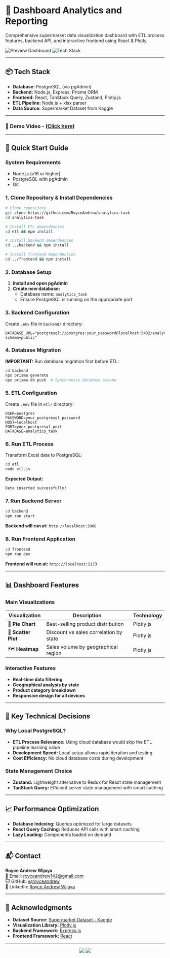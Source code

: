 # 🧠 Dashboard Analytics and Reporting

Comprehensive supermarket data visualization dashboard with ETL process features, backend API, and interactive frontend using React & Plotly.

![Preview Dashboard](https://img.shields.io/badge/Status-Production%20Ready-brightgreen)
![Tech Stack](https://img.shields.io/badge/Tech-React%20%7C%20Node.js%20%7C%20PostgreSQL-blue)

---

## 📦 Tech Stack

- **Database:** PostgreSQL (via pgAdmin)
- **Backend:** Node.js, Express, Prisma ORM
- **Frontend:** React, TanStack Query, Zustand, Plotly.js
- **ETL Pipeline:** Node.js + xlsx parser
- **Data Source:** Supermarket Dataset from Kaggle

---
### 🎥 Demo Video - ([Click here](https://www.youtube.com/watch?v=CSa8QfW5UAo))
---

## 🚀 Quick Start Guide

### System Requirements
- Node.js (v16 or higher)
- PostgreSQL with pgAdmin
- Git

### 1. Clone Repository & Install Dependencies

```bash
# Clone repository
git clone https://github.com/RoyceAndrew/analytics-task
cd analytics-task

# Install ETL dependencies
cd etl && npm install

# Install backend dependencies
cd ../backend && npm install

# Install frontend dependencies
cd ../frontend && npm install
```

### 2. Database Setup

1. **Install and open pgAdmin**
2. **Create new database:**
   - Database name: `analytics_task`
   - Ensure PostgreSQL is running on the appropriate port

### 3. Backend Configuration

Create `.env` file in `backend/` directory:

```env
DATABASE_URL="postgresql://postgres:your_password@localhost:5432/analytics_task?schema=public"
```

### 4. Database Migration

**IMPORTANT:** Run database migration first before ETL:

```bash
cd backend
npx prisma generate
npx prisma db push  # Synchronize database schema
```

### 5. ETL Configuration

Create `.env` file in `etl/` directory:

```env
USER=postgres
PASSWORD=your_postgresql_password
HOST=localhost
PORT=your_postgresql_port
DATABASE=analytics_task
```

### 6. Run ETL Process

Transform Excel data to PostgreSQL:

```bash
cd etl
node etl.js
```

**Expected Output:**
```
Data inserted successfully!
```

### 7. Run Backend Server

```bash
cd backend
npm run start
```

**Backend will run at:** `http://localhost:3000`

### 8. Run Frontend Application

```bash
cd frontend
npm run dev
```

**Frontend will run at:** `http://localhost:5173`

---

## 📊 Dashboard Features

### Main Visualizations

| Visualization | Description | Technology |
|---------------|-------------|-----------|
| 🥧 **Pie Chart** | Best-selling product distribution | Plotly.js |
| 🔵 **Scatter Plot** | Discount vs sales correlation by state | Plotly.js |
| 🗺️ **Heatmap** | Sales volume by geographical region | Plotly.js |

### Interactive Features
- **Real-time data filtering**
- **Geographical analysis by state**
- **Product category breakdown**
- **Responsive design for all devices**

---

## 🎯 Key Technical Decisions

### Why Local PostgreSQL?
- **ETL Process Relevance:** Using cloud database would skip the ETL pipeline learning value
- **Development Speed:** Local setup allows rapid iteration and testing
- **Cost Efficiency:** No cloud database costs during development

### State Management Choice
- **Zustand:** Lightweight alternative to Redux for React state management
- **TanStack Query:** Efficient server state management with smart caching

---

## 📈 Performance Optimization

- **Database Indexing:** Queries optimized for large datasets
- **React Query Caching:** Reduces API calls with smart caching
- **Lazy Loading:** Components loaded on demand

---

## 📬 Contact

**Royce Andrew Wijaya**  
📧 Email: royceandrew142@gmail.com  
🐱 GitHub: [@royceandrew](https://github.com/RoyceAndrew)  
💼 LinkedIn: [Royce Andrew Wijaya](https://linkedin.com/in/royceandrewwijaya)

---

## 🙏 Acknowledgments

- **Dataset Source:** [Supermarket Dataset - Kaggle](https://www.kaggle.com/datasets/wellkilo/supermarket-dataset?phase=FinishSSORegistration&returnUrl=/datasets/wellkilo/supermarket-dataset/versions/1?resource=download&SSORegistrationToken=CfDJ8JWxt6IrvD9KktVh6Ttp9j0BH_xTsYdKsTNlyLHxONiuuWp-Wr3i70crNNjTL7c3B8gj4xF2mZlilAHZTovcGPvTFsYMLKHkMl0D240-Sdze2lU-05Q_ls7vDTbx905V1yXsnI6BJtp-Mknqun9yYcfrqGgRvdPKUuHmjA10hT1uGMY-mrtuyaBBQtRW11f4rNy8G1CoJyw6mxY_rm7m1voU8Q-Tja8_tHmsdPhDHE51dNv_YTFHErv-iPHfRPbaeOg0ReyPiUTM8PumpyQmjbD2PeOf0PWm7B_FAkMRxRk3UHK2VpAvpVenSAdEFJSO0tDtqfuzdG-pXOFtzOUflmZeQCNb&DisplayName=David%20Tobing)
- **Visualization Library:** [Plotly.js](https://plotly.com/javascript/)
- **Backend Framework:** [Express.js](https://expressjs.com/)
- **Frontend Framework:** [React](https://reactjs.org/)

---

<div align="center">
  <img src="https://img.shields.io/badge/Made%20with-❤️-red.svg"/>
  <img src="https://img.shields.io/badge/Developed%20by-Royce%20Andrew-blue.svg"/>
</div>
